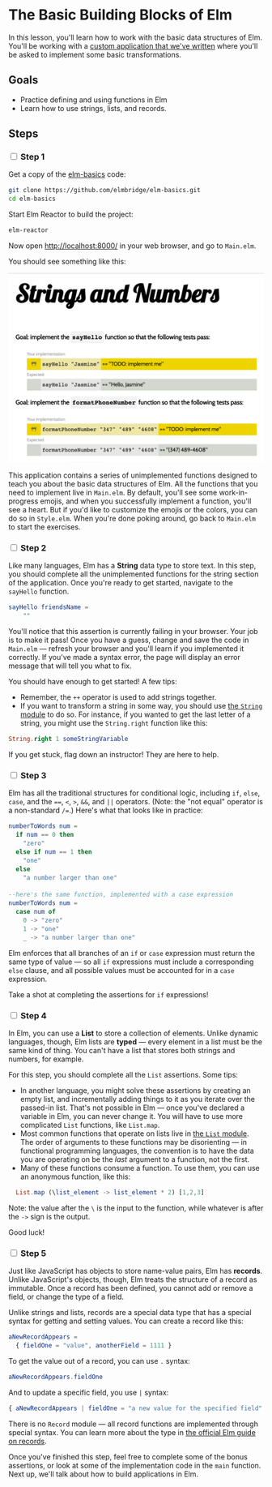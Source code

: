 # The Basic Building Blocks of Elm

In this lesson, you'll learn how to work with the basic data structures of Elm. You'll be working with a [custom application that we've written](https://github.com/elmbridge/elm-basics) where you'll be asked to implement some basic transformations.

## Goals

  - Practice defining and using functions in Elm
  - Learn how to use strings, lists, and records.

## Steps

### <input type="checkbox"> Step 1

Get a copy of the [elm-basics](https://github.com/elmbridge/elm-basics) code:

```bash
git clone https://github.com/elmbridge/elm-basics.git
cd elm-basics
```

Start Elm Reactor to build the project:

```bash
elm-reactor
```

Now open [http://localhost:8000/](http://localhost:8000/) in your web browser, and go to `Main.elm`.

You should see something like this:

![Intro to Elm initial](images/intro-to-elm-initial.png)

This application contains a series of unimplemented functions designed to teach you about the basic data structures of Elm. All the functions that you need to implement live in `Main.elm`. By default, you'll see some work-in-progress emojis, and when you successfully implement a function, you'll see a heart.  But if you'd like to customize the emojis or the colors, you can do so in `Style.elm`.  When you're done poking around, go back to `Main.elm` to start the exercises.

### <input type="checkbox"> Step 2

Like many languages, Elm has a **String** data type to store text. In this step, you should complete all the unimplemented functions for the string section of the application. Once you're ready to get started, navigate to the `sayHello` function.

```elm
sayHello friendsName =
    ""
```

You'll notice that this assertion is currently failing in your browser. Your job is to make it pass! Once you have a guess, change and save the code in `Main.elm` — refresh your browser and you'll learn if you implemented it correctly. If you've made a syntax error, the page will display an error message that will tell you what to fix.

You should have enough to get started! A few tips:

- Remember, the `++` operator is used to add strings together.
- If you want to transform a string in some way, you should use [the `String` module](http://package.elm-lang.org/packages/elm-lang/core/latest/String) to do so. For instance, if you wanted to get the last letter of a string, you might use the `String.right` function like this:

```elm
String.right 1 someStringVariable
```

If you get stuck, flag down an instructor! They are here to help.

### <input type="checkbox"> Step 3

Elm has all the traditional structures for conditional logic, including `if`, `else`, `case`, and the `==`, `<`, `>`, `&&`, and `||` operators. (Note: the "not equal" operator is a non-standard `/=`.) Here's what that looks like in practice:

```elm
numberToWords num =
  if num == 0 then
    "zero"
  else if num == 1 then
    "one"
  else
    "a number larger than one"

--here's the same function, implemented with a case expression
numberToWords num =
  case num of
    0 -> "zero"
    1 -> "one"
    _ -> "a number larger than one"
```

Elm enforces that all branches of an `if` or `case` expression must return the same type of value — so all `if` expressions must include a corresponding `else` clause, and all possible values must be accounted for in a `case` expression.

Take a shot at completing the assertions for `if` expressions!

### <input type="checkbox"> Step 4

In Elm, you can use a **List** to store a collection of elements. Unlike dynamic languages, though, Elm lists are **typed** — every element in a list must be the same kind of thing. You can't have a list that stores both strings and numbers, for example.

For this step, you should complete all the `List` assertions. Some tips:

- In another language, you might solve these assertions by creating an empty list, and incrementally adding things to it as you iterate over the passed-in list. That's not possible in Elm — once you've declared a variable in Elm, you can never change it. You will have to use more complicated `List` functions, like `List.map`.
- Most common functions that operate on lists live in [the `List` module](http://package.elm-lang.org/packages/elm-lang/core/latest/List). The order of arguments to these functions may be disorienting — in functional programming languages, the convention is to have the data you are operating on be the *last* argument to a function, not the first.
- Many of these functions consume a function. To use them, you can use an anonymous function, like this:

```elm
  List.map (\list_element -> list_element * 2) [1,2,3]
```

Note: the value after the `\` is the input to the function, while whatever is after the `->` sign is the output.

Good luck!

### <input type="checkbox"> Step 5

Just like JavaScript has objects to store name-value pairs, Elm has **records**. Unlike JavaScript's objects, though, Elm treats the structure of a record as immutable. Once a record has been defined, you cannot add or remove a field, or change the type of a field.

Unlike strings and lists, records are a special data type that has a special syntax for getting and setting values. You can create a record like this:

```elm
aNewRecordAppears =
  { fieldOne = "value", anotherField = 1111 }
```

To get the value out of a record, you can use `.` syntax:

```elm
aNewRecordAppears.fieldOne
```

And to update a specific field, you use `|` syntax:

```elm
{ aNewRecordAppears | fieldOne = "a new value for the specified field" }
```

There is no `Record` module — all record functions are implemented through special syntax. You can learn more about the type in [the official Elm guide on records](http://elm-lang.org/docs/records).

Once you've finished this step, feel free to complete some of the bonus assertions, or look at some of the implementation code in the `main` function. Next up, we'll talk about how to build applications in Elm.
